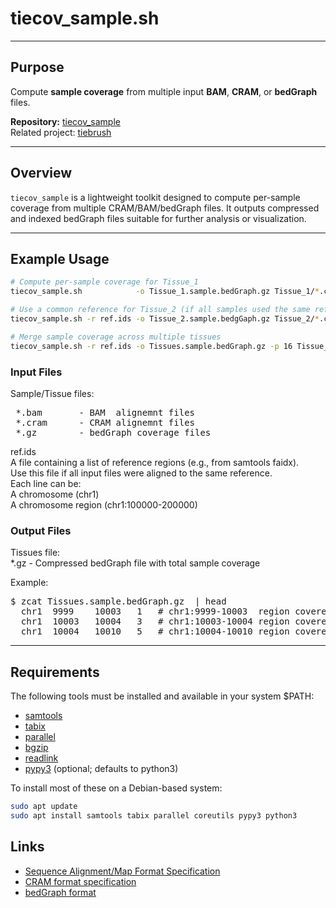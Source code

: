 # tiecov_sample.sh

---

## Purpose

Compute **sample coverage** from multiple input **BAM**, **CRAM**, or **bedGraph** files.

**Repository:** [tiecov_sample](https://github.com/dpuiu/tiecov_sample/)  
Related project: [tiebrush](https://github.com/alevar/tiebrush)

---

## Overview

`tiecov_sample` is a lightweight toolkit designed to compute per-sample coverage from multiple CRAM/BAM/bedGraph files. 
It outputs compressed and indexed bedGraph files suitable for further analysis or visualization.

---

## Example Usage

```bash
# Compute per-sample coverage for Tissue_1 
tiecov_sample.sh            -o Tissue_1.sample.bedGraph.gz Tissue_1/*.cram

# Use a common reference for Tissue_2 (if all samples used the same reference)
tiecov_sample.sh -r ref.ids -o Tissue_2.sample.bedgGaph.gz Tissue_2/*.cram 

# Merge sample coverage across multiple tissues
tiecov_sample.sh -r ref.ids -o Tissues.sample.bedGraph.gz -p 16 Tissue_*.sample.bedGraph.gz
```

### Input Files

Sample/Tissue files:  
<pre>
 *.bam       - BAM  alignemnt files  
 *.cram      - CRAM alignemnt files  
 *.gz        - bedGraph coverage files  
</pre>

ref.ids  
    A file containing a list of reference regions (e.g., from samtools faidx).    
    Use this file if all input files were aligned to the same reference.    
    Each line can be:  
       A chromosome (chr1)  
       A chromosome region (chr1:100000-200000)  

### Output Files

Tissues file:  
    *.gz        - Compressed bedGraph file with total sample coverage  

Example:  
<pre>
$ zcat Tissues.sample.bedGraph.gz  | head
  chr1	9999	10003	1	# chr1:9999-10003  region covered by a single sample(multiple reads?)  
  chr1	10003	10004	3	# chr1:10003-10004 region covered by 3 samples  
  chr1	10004	10010	5	# chr1:10004-10010 region covered by 5 samples
</pre>
---

## Requirements

The following tools must be installed and available in your system $PATH:  
* [samtools](https://github.com/samtools)  
* [tabix](https://github.com/samtools/tabix)   
* [parallel](https://gnu.org)  
* [bgzip](https://github.com/samtools/htslib)  
* [readlink](https://www.gnu.org/software/coreutils/)  
* [pypy3](https://pypy.org)  (optional; defaults to python3)
 
To install most of these on a Debian-based system:

```bash
sudo apt update
sudo apt install samtools tabix parallel coreutils pypy3 python3
```

## Links

* [Sequence Alignment/Map Format Specification](https://samtools.github.io/hts-specs/SAMv1.pdf)
* [CRAM format specification](https://samtools.github.io/hts-specs/CRAMv3.pdf)
* [bedGraph format](https://genome.ucsc.edu/goldenpath/help/bedgraph.html)
